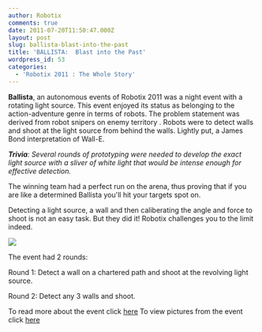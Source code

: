 ```yaml
---
author: Robotix
comments: true
date: 2011-07-20T11:50:47.000Z
layout: post
slug: ballista-blast-into-the-past
title: 'BALLISTA:  Blast into the Past'
wordpress_id: 53
categories:
  - 'Robotix 2011 : The Whole Story'
---
```


**Ballista**, an autonomous events of Robotix 2011 was a night event with a rotating light source. This event enjoyed its status as belonging to the action-adventure genre in terms of robots.  The problem statement was derived from robot snipers on enemy territory . Robots were to detect walls and shoot at the light source from behind the walls. Lightly put, a James Bond interpretation of Wall-E.

_**Trivia**: Several rounds of prototyping were needed to develop the exact light source with a sliver of white light that would be intense enough for effective detection._

The winning team had a perfect run on the arena, thus proving that if you are like a determined Ballista you'll hit your targets spot on.

Detecting a light source, a wall and then caliberating the angle and force to shoot is not an easy task. But they did it! Robotix challenges you to the limit indeed.

[![](http://robotix.in/rbtx11/my_site2/events_dock/images/ballista.png)](http://robotix.in/rbtx11/my_site2/events_dock/images/ballista.png)

The event had 2 rounds:

Round 1: Detect a wall on a chartered path and shoot at the revolving light source.

Round 2: Detect any 3 walls and shoot.

To read more about the event click [here](http://robotix.in/rbtx11/events/raft) To view pictures from the event click [here](http://picasaweb.google.com/rbtx11/Robotix2011)
